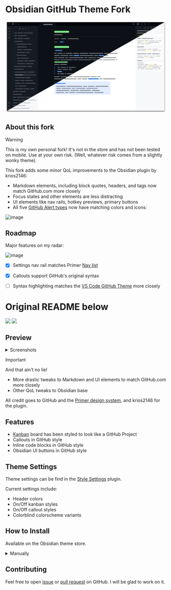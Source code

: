 # Obsidian GitHub Theme Fork

![Promo](/imgs/promo.png)
## About this fork

> [!WARNING]
> This is my own personal fork! It's not in the store and has not been tested on mobile. Use at your own risk. (Well, whatever risk comes from a slightly wonky theme).

This fork adds some minor QoL improvements to the Obsidian plugin by krios2146:
- Markdown elements, including block quotes, headers, and tags now match GitHub.com more closely
- Focus states and other elements are less distracting
- UI elements like nav rails, hotkey previews, primary buttons
- All five [GitHub Alert types](https://docs.github.com/en/get-started/writing-on-github/getting-started-with-writing-and-formatting-on-github/basic-writing-and-formatting-syntax#alerts) now have matching colors and icons:

<img width="737" alt="image" src="https://github.com/user-attachments/assets/d0ceddc2-6a9b-4164-ac40-851f38db1d1f">

## Roadmap

Major features on my radar:

<img width="600" alt="image" src="https://github.com/user-attachments/assets/9166a03a-0fb9-4404-ad08-144d38857ad1">

- [x] Settings nav rail matches Primer [Nav list](https://primer.style/components/nav-list)
- [x] Callouts support GitHub's original syntax
- [ ] Syntax highlighting matches the [VS Code GitHub Theme](https://marketplace.visualstudio.com/items?itemName=GitHub.github-vscode-theme) more closely


# Original README below

![](https://img.shields.io/badge/downloads-45900%2B-7ee787?style=for-the-badge&labelColor=21262d)
[![](https://img.shields.io/badge/Obsidian%20October%202022-Runner%20Up-7b6cd9?style=for-the-badge&logo=obsidian&labelColor=21262d)](https://obsidian.md/blog/2022-obsidian-october-winners/#New%20theme)
## Preview

<details>
<summary> Screenshots </summary>
<p>

![Screenshot-1](/imgs/screenshots/note.png)

![Screenshot-2](/imgs/screenshots/note-2.png)

![Screenshot-3](/imgs/screenshots/command-palette.png)

![Kanban](/imgs/screenshots/kanban-plugin.png)

</p>
</details>




> [!IMPORTANT]
> And that ain't no lie!

- More drastic tweaks to Markdown and UI elements to match GitHub.com more closely
- Other QoL tweaks to Obsidian base

All credit goes to GitHub and the [Primer design system](https://primer.style/), and krios2146 for the plugin.

## Features

- [Kanban](https://github.com/mgmeyers/obsidian-kanban) board has been styled to look like a GitHub Project
- Callouts in GitHub style
- Inline code blocks in GitHub style
- Obsidian UI buttons in GitHub style

## Theme Settings

Theme settings can be find in the [Style Settings](https://github.com/mgmeyers/obsidian-style-settings) plugin.

Current settings include:

- Header colors
- On/Off kanban styles
- On/Off callout styles
- Colorblind colorscheme variants

## How to Install

Available on the Obsidian theme store.

<details>
<summary> Manually </summary>
<p>

1. Download `theme.css` and `manifest.json` files from latest [release](https://github.com/krios2146/obsidian-github/releases/)
2. Go to **/your_vault/.obsidian/themes/** and create folder for theme files
3. Paste downloaded theme files into created folder
4. In Obsidian go to Settings -> Appearance -> select GitHub theme in dropdown menu

</p>
</details>

## Contributing

Feel free to open [issue](https://github.com/krios2146/obsidian-github/issues) or [pull request](https://github.com/krios2146/obsidian-github/pulls) on GitHub. I will be glad to work on it.
